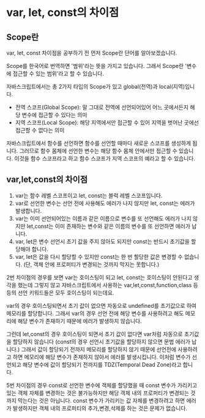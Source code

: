 # var, let, const의 차이점

## Scope란

var, let, const 차이점을 공부하기 전 먼저 Scope란 단어를 알아보겠습니다.

Scope를 한국어로 번역하면 '범위'라는 뜻을 가지고 있습니다. 그래서 Scope란 '변수에 접근할 수 있는 범위'라고 할 수 있습니다.

자바스크립트에서는 총 2가지 타입의 Scope가 있고 global(전역)과 local(지역)입니다.

- 전역 스코프(Global Scope): 말 그대로 전역에 선언되어있어 어느 곳에서든지 해당 변수에 접근할 수 있다는 의미
- 지역 스코프(Local Scope): 해당 지역에서만 접근할 수 있어 지역을 벗어난 곳에선 접근할 수 없다는 의미

자바스크립트에서 함수를 선언하면 함수를 선언할 때마다 새로운 스코프를 생성하게 됩니다. 그러므로 함수 몸체에 선언한 변수는 해당 함수 몸체 안에서만 접근할 수 있습니다. 이것을 함수 스코프라고 하고 함수 스코프가 지역 스코프의 예라고 할 수 있습니다.

## var,let,const의 차이점

1. var는 함수 레벨 스코프이고 let, const는 블럭 레벨 스코프입니다.
2. var로 선언한 변수는 선언 전에 사용해도 에러가 나지 않지만 let, const는 에러가 발생합니다.
3. var는 이미 선언되어있는 이름과 같은 이름으로 변수를 또 선언해도 에러가 나지 않지만 let,const는 이미 존재하는 변수와 같은 이름의 변수를 또 선언하면 에러가 납니다.
4. var, let은 변수 선언시 초기 값을 주지 않아도 되지만 const는 반드시 초기값을 할당해야 합니다.
5. var, let은 값을 다시 할당할 수 있지만 const는 한 번 할당한 값은 변경할 수 없습니다.
   (단, 객체 안에 프로퍼티가 변경되는 것까지 막지는 못합니다.)

2번 차이점의 경우를 보면 var는 호이스팅이 되고 let, const는 호이스팅이 안된다고 생각을 했는데 그렇지 않고 자바스크립트에서 사용하는 var,let,const,function,class 등등의 선언 키워드들은 모두 호이스팅이 되는데요.

var의 경우 호이스팅되면서 초기 값이 없으면 자동으로 undefined를 초기값으로 하여 메모리를 할당합니다. 그래서 var의 경우 선언 전에 해당 변수를 사용하려고 해도 메모리에 해당 변수가 존재하기 때문에 에러가 발생하지 않습니다.

그런데 let,const의 경우 호이스팅이 되면서 초기 값이 없다면  var처럼 자동으로 초기값을 할당하지 않습니다 (const의 경우 선언시 초기값을 할당하지 않으면 문법 에러가 납니다.) 그래서 값이 할당되기 전까지 메모리를 할당하지 않기 때문에 선언전에 사용하려고 하면 메모리에 해당 변수가 존재하지 않아서 에러를 발생시킵니다.  이처럼 변수가 선언되고 해당 변수에 값이 할당되기 전까지를 TDZ(Temporal Dead Zone)라고 합니다.

5번 차이점의 경우 const로 선언한 변수에 객체를 할당했을 때 const 변수가 가리키고 있는 객체 자체를 변경하는 것은 불가능하지만 해당 객체 내의 프로퍼티가 변경되는 것까지 막는다는 것은 아닙니다. const 변수가 가리키는 값 자체를 변경하려고 하면 에러가 발생하지만 객체 내의 프로퍼티의 추가,변경,삭제를 하는 것은 문제가 없습니다.



 

